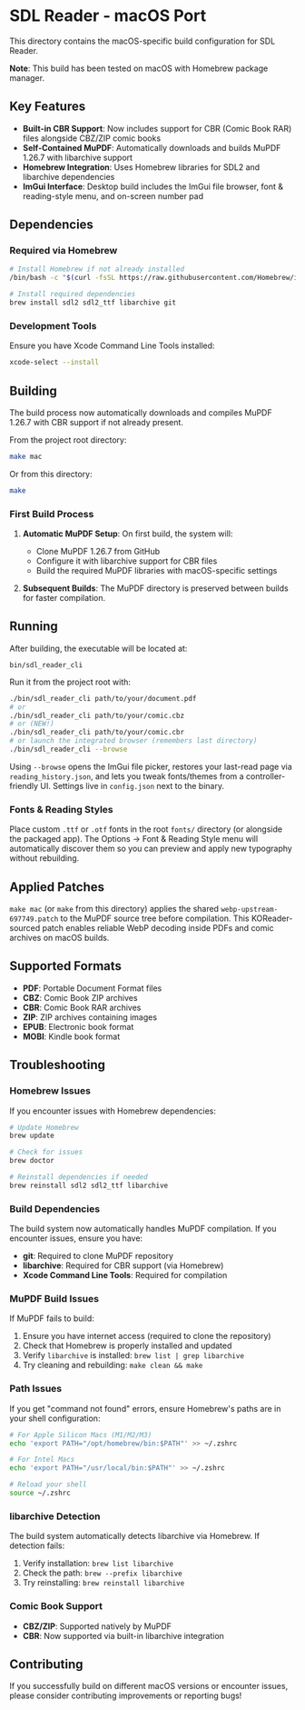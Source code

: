 # SDL Reader - macOS Port

This directory contains the macOS-specific build configuration for SDL Reader.

**Note**: This build has been tested on macOS with Homebrew package manager.

## Key Features

- **Built-in CBR Support**: Now includes support for CBR (Comic Book RAR) files alongside CBZ/ZIP comic books
- **Self-Contained MuPDF**: Automatically downloads and builds MuPDF 1.26.7 with libarchive support
- **Homebrew Integration**: Uses Homebrew libraries for SDL2 and libarchive dependencies
- **ImGui Interface**: Desktop build includes the ImGui file browser, font & reading-style menu, and on-screen number pad

## Dependencies

### Required via Homebrew
```bash
# Install Homebrew if not already installed
/bin/bash -c "$(curl -fsSL https://raw.githubusercontent.com/Homebrew/install/HEAD/install.sh)"

# Install required dependencies
brew install sdl2 sdl2_ttf libarchive git
```

### Development Tools
Ensure you have Xcode Command Line Tools installed:
```bash
xcode-select --install
```

## Building

The build process now automatically downloads and compiles MuPDF 1.26.7 with CBR support if not already present.

From the project root directory:
```bash
make mac
```

Or from this directory:
```bash
make
```

### First Build Process

1. **Automatic MuPDF Setup**: On first build, the system will:
   - Clone MuPDF 1.26.7 from GitHub
   - Configure it with libarchive support for CBR files
   - Build the required MuPDF libraries with macOS-specific settings

2. **Subsequent Builds**: The MuPDF directory is preserved between builds for faster compilation.

## Running

After building, the executable will be located at:
```
bin/sdl_reader_cli
```

Run it from the project root with:
```bash
./bin/sdl_reader_cli path/to/your/document.pdf
# or
./bin/sdl_reader_cli path/to/your/comic.cbz
# or (NEW!)
./bin/sdl_reader_cli path/to/your/comic.cbr
# or launch the integrated browser (remembers last directory)
./bin/sdl_reader_cli --browse
```

Using `--browse` opens the ImGui file picker, restores your last-read page via `reading_history.json`, and lets you tweak fonts/themes from a controller-friendly UI. Settings live in `config.json` next to the binary.

### Fonts & Reading Styles

Place custom `.ttf` or `.otf` fonts in the root `fonts/` directory (or alongside the packaged app). The Options → Font & Reading Style menu will automatically discover them so you can preview and apply new typography without rebuilding.

## Applied Patches

`make mac` (or `make` from this directory) applies the shared `webp-upstream-697749.patch` to the MuPDF source tree before compilation. This KOReader-sourced patch enables reliable WebP decoding inside PDFs and comic archives on macOS builds.

## Supported Formats

- **PDF**: Portable Document Format files
- **CBZ**: Comic Book ZIP archives
- **CBR**: Comic Book RAR archives
- **ZIP**: ZIP archives containing images
- **EPUB**: Electronic book format
- **MOBI**: Kindle book format

## Troubleshooting

### Homebrew Issues
If you encounter issues with Homebrew dependencies:
```bash
# Update Homebrew
brew update

# Check for issues
brew doctor

# Reinstall dependencies if needed
brew reinstall sdl2 sdl2_ttf libarchive
```

### Build Dependencies
The build system now automatically handles MuPDF compilation. If you encounter issues, ensure you have:

- **git**: Required to clone MuPDF repository
- **libarchive**: Required for CBR support (via Homebrew)
- **Xcode Command Line Tools**: Required for compilation

### MuPDF Build Issues
If MuPDF fails to build:
1. Ensure you have internet access (required to clone the repository)
2. Check that Homebrew is properly installed and updated
3. Verify `libarchive` is installed: `brew list | grep libarchive`
4. Try cleaning and rebuilding: `make clean && make`

### Path Issues
If you get "command not found" errors, ensure Homebrew's paths are in your shell configuration:
```bash
# For Apple Silicon Macs (M1/M2/M3)
echo 'export PATH="/opt/homebrew/bin:$PATH"' >> ~/.zshrc

# For Intel Macs
echo 'export PATH="/usr/local/bin:$PATH"' >> ~/.zshrc

# Reload your shell
source ~/.zshrc
```

### libarchive Detection
The build system automatically detects libarchive via Homebrew. If detection fails:
1. Verify installation: `brew list libarchive`
2. Check the path: `brew --prefix libarchive`
3. Try reinstalling: `brew reinstall libarchive`

### Comic Book Support
- **CBZ/ZIP**: Supported natively by MuPDF
- **CBR**: Now supported via built-in libarchive integration

## Contributing
If you successfully build on different macOS versions or encounter issues, please consider contributing improvements or reporting bugs!

